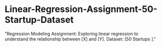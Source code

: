 # Linear-Regression-Assignment-50-Startup-Dataset
"Regression Modeling Assignment: Exploring linear regression to understand the relationship between [X] and [Y]. Dataset: [50 Startups ]."
